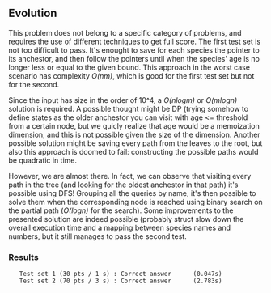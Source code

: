## Evolution
This problem does not belong to a specific category of problems, and requires the use of different techniques to get full score. The first test set is not too difficult to pass. It's enought to save for each species the pointer to its anchestor, and then follow the pointers until when the species' age is no longer less or equal to the given bound. This approach in the worst case scenario has complexity *O(nm)*, which is good for the first test set but not for the second.

Since the input has size in the order of 10^4, a *O(nlogm)* or *O(mlogn)* solution is required. A possible thought might be DP (trying somehow to define states as the older anchestor you can visit with age <= threshold from a certain node, but we quicly realize that age would be a memoization dimension, and this is not possible given the size of the dimension. Another possible solution might be saving every path from the leaves to the root, but also this approach is doomed to fail: constructing
the possible paths would be quadratic in time. 

However, we are almost there. In fact, we can observe that visiting every path in the tree (and looking for the oldest anchestor in that path) it's possible using DFS! Grouping all the queries by name, it's then possible to solve them when the corresponding node is reached using binary search on the partial path (*O(logn)* for the search). Some improvements to the presented solution are indeed possible (probably struct slow down the overall execution time and a mapping between
species names and numbers, but it still manages to pass the second test.

### Results
```
   Test set 1 (30 pts / 1 s) : Correct answer      (0.047s)
   Test set 2 (70 pts / 3 s) : Correct answer      (2.783s)
```
